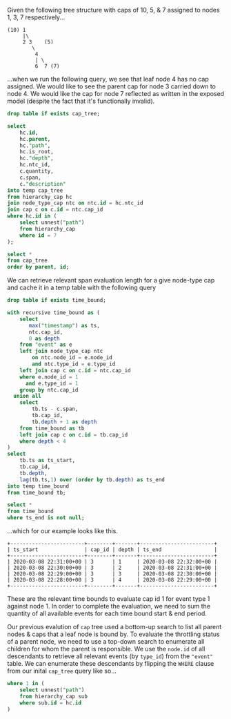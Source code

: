 


Given the following tree structure with caps of 10, 5, & 7 assigned to nodes 1, 3, 7 respectively... 

```
(10) 1
     |\
     2 3    (5)
        \
         4
         | \
         6  7 (7)
```

...when we run the following query, we see that leaf node 4 has no cap assigned. We would like to see the parent cap for node 3 carried down to node 4. We would like the cap for node 7 reflected as written in the exposed model (despite the fact that it's functionally invalid).

```sql
drop table if exists cap_tree;

select 
    hc.id, 
    hc.parent, 
    hc."path",
    hc.is_root,
    hc."depth",
    hc.ntc_id,
    c.quantity,
    c.span,
    c."description"
into temp cap_tree
from hierarchy_cap hc
join node_type_cap ntc on ntc.id = hc.ntc_id
join cap c on c.id = ntc.cap_id
where hc.id in (
    select unnest("path") 
    from hierarchy_cap
    where id = 7
);

select * 
from cap_tree
order by parent, id;
```

We can retrieve relevant span evaluation length for a give node-type cap and cache it in a temp table with the following query

```sql
drop table if exists time_bound;

with recursive time_bound as (
    select 
       max("timestamp") as ts,
       ntc.cap_id,
       0 as depth
    from "event" as e
    left join node_type_cap ntc 
        on ntc.node_id = e.node_id
        and ntc.type_id = e.type_id
    left join cap c on c.id = ntc.cap_id
    where e.node_id = 1 
      and e.type_id = 1
    group by ntc.cap_id
  union all
    select 
        tb.ts - c.span,
        tb.cap_id,
        tb.depth + 1 as depth
    from time_bound as tb
    left join cap c on c.id = tb.cap_id
    where depth < 4
)
select 
    tb.ts as ts_start,
    tb.cap_id,
    tb.depth,
    lag(tb.ts,1) over (order by tb.depth) as ts_end
into temp time_bound
from time_bound tb;

select * 
from time_bound
where ts_end is not null;
```
...which for our example looks like this.

```
+------------------------+--------+-------+------------------------+
| ts_start               | cap_id | depth | ts_end                 |
+------------------------+--------+-------+------------------------+
| 2020-03-08 22:31:00+00 | 3      | 1     | 2020-03-08 22:32:00+00 |
| 2020-03-08 22:30:00+00 | 3      | 2     | 2020-03-08 22:31:00+00 |
| 2020-03-08 22:29:00+00 | 3      | 3     | 2020-03-08 22:30:00+00 |
| 2020-03-08 22:28:00+00 | 3      | 4     | 2020-03-08 22:29:00+00 |
+------------------------+--------+-------+------------------------+
```

These are the relevant time bounds to evaluate cap id 1 for event type 1 against node 1. In order to complete the evaluation, we need to sum the quantity of all available events for each time bound start & end period.

Our previous evalution of `cap` tree used a bottom-up search to list all parent nodes & caps that a leaf node is bound by. To evaluate the throttling status of a parent node, we need to use a top-down search to enumerate all children for whom the parent is responsible. We use the `node.id` of all descendants to retrieve all relevant events (by `type_id`) from the `"event"` table. We can enumerate these descendants by flipping the `WHERE` clause from our inital `cap_tree` query like so...

```sql
where 1 in (
    select unnest("path") 
    from hierarchy_cap sub
    where sub.id = hc.id
)
```


